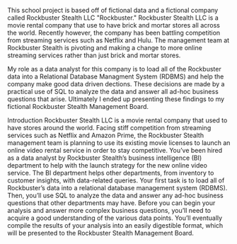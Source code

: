 

This school project is based off of fictional data and a fictional company called Rockbuster Stealth LLC "Rockbuster." 
Rockbuster Stealth LLC is a movie rental company that use to have brick and mortar stores all across
the world.  Recently however, the company has been battling competition from streaming services such as
Netflix and Hulu.  The management team at Rockbuster Stealth is pivoting and making a change to more 
online streaming services rather than just brick and mortar stores.  

My role as a data analyst for this company is to load all of the Rockbuster data into a Relational Database Managment System
(RDBMS)  and help the company make good data driven dections.  These decisions are made by a practical use of SQL to analyze the data
and answer all ad-hoc business questions that arise.  Ultimately I ended up presenting these findings to my fictional Rockbuster Stealth
Management Board. 

Introduction
Rockbuster Stealth LLC is a movie rental company that used to have stores around the
world. Facing stiff competition from streaming services such as Netflix and Amazon Prime,
the Rockbuster Stealth management team is planning to use its existing movie licenses to
launch an online video rental service in order to stay competitive.
You’ve been hired as a data analyst by Rockbuster Stealth’s business intelligence (BI)
department to help with the launch strategy for the new online video service. The BI
department helps other departments, from inventory to customer insights, with data-related
queries. Your first task is to load all of Rockbuster’s data into a relational database
management system (RDBMS). Then, you’ll use SQL to analyze the data and answer any
ad-hoc business questions that other departments may have.
Before you can begin your analysis and answer more complex business questions, you’ll
need to acquire a good understanding of the various data points. You’ll eventually compile
the results of your analysis into an easily digestible format, which will be presented to the
Rockbuster Stealth Management Board.
